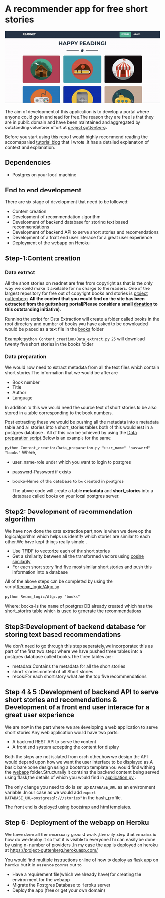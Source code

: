 # A recommender app for free short stories

![](usage_demo.gif)

The aim of development of this application is to develop a portal where anyone could go in and read for free.The reason they are free is that they are in public domain and have been maintained and aggregated by outstanding volunteer effort at [project guttenberg](https://www.gutenberg.org/).

Before you start using this repo I would highly recommend reading the accomapanied [tutorial blog](https://medium.com/analytics-vidhya/tutorial-on-development-of-an-ai-engine-for-recommending-great-short-stories-2e136b3afa27) that I wrote .It has a detailed explanation of context and explanation.

## Dependencies

- Postgres on your local machine

## End to end development

There are six stage of development that need to be followed:

- Content creation
- Development of recommendation algorithm
- Development of backend database for storing text based recommendations
- Development of backend API to serve short stories and recomendations
- Development of a front end user interace for a great user experience
- Deployment of the webapp on Heroku

## Step-1:Content creation

### Data extract

All the short stories on readnet are free from copyright as that is the only way we could make it available for no charge to the readers. One of the largest repository for free out of copyright books and stories is [project guttenberg](https://www.gutenberg.org/) .**All the content that you would find on the site has been extracted from the guttenberg portal(Please consider a small [donation](https://www.gutenberg.org/wiki/Gutenberg:Project_Gutenberg_Needs_Your_Donation) to this outstanding initiative)**.

Running the script for [Data Extraction](Content_creation/Data_extract.py) will create a folder called books in the root directory and number of books you have asked to be downloaded would be placed as a text file in the [books](books) folder

Example:`python Content_creation/Data_extract.py 25` will download twenty five short stories in the books folder

### Data preparation

We would now need to extract metadata from all the text files which contain short stories.The information that we would be after are

- Book number
- Title
- Author
- Language

In addition to this we would need the source text of short stories to be also stored in a table corresponding to the book numbers.

Post extracting these we would be pushing all the metadata into a metadata table and all stories into a short_stories tables both of this would rest in a postgres database .
All of this can be achieved by using the [Data preparation script](Content_creation/Data_preparation.py).Below is an example for the same:

`python Content_creation/Data_preparation.py "user_name" "password" "books"`
Where,

- user_name-role under which you want to login to postgres
- password-Password if exists
- books-Name of the database to be created in postgres

  The above code will create a table **metadata** and **short_stories** into a database called books on your local postgres server.

## Step2: Development of recommendation algorithm

We have now done the data extraction part,now is when we develop the logic/algorithm which helps us identify which stories are similar to each other.We have kept things really simple .

- Use [TFIDF](http://www.tfidf.com/) to vectorize each of the short stories
- Get a similarity between all the transformed vectors using [cosine similarity](https://www.sciencedirect.com/topics/computer-science/cosine-similarity)
- For each short story find five most similar short stories and push this information into a database

All of the above steps can be completed by using the script[Recom_logic/Algo.py](Recom_logic/Algo.py)

`python Recom_logic/Algo.py "books"`

Where:
books-Is the name of postgres DB already created which has the short_stories table which is used to generate the recommendations

## Step3:Development of backend database for storing text based recommendations

We don't need to go through this step seperately,we incorporated this as part of the first two steps where we have pushed three tables into a postgres database called books.The three tables are:

- metadata:Contains the metadata for all the short stories
- short_stories:content of all Short stories
- recos:For each short story what are the top five recommendations

## Step 4 & 5 :Development of backend API to serve short stories and recomendations & Development of a front end user interace for a great user experience

We are now in the part where we are developing a web application to serve short stories.Any web application would have two parts:

- A backend REST API to serve the content
- A front end system accepting the content for display

Both the steps are not isolated from each other,how we design the API would depend upon how we want the user interface to be displayed as.A basic bare bone design using a bootstrap template you would find withing the [webapp](webapp) folder.Structurally it contains the backend content being served using flask,the details of which you would find in [application.py](webapp/application.py) .

The only change you need to do is set up `DATABASE_URL` as an environment variable .In our case as we would add `export DATABASE_URL=postgresql:///stories"` in the bash_profile.

The front end is deployed using bootstrap and html templates.

## Step 6 : Deployment of the webapp on Heroku

We have done all the necessary ground work ,the only step that remains is how do we deploy it so that it is visible to everyone.Thi can easily be done by using n- number of providers .In my case the app is deployed on heroku at https://project-guttenberg.herokuapp.com/

You would find multiple instructions online of how to deploy as flask app on heroku but it in essence zooms out to:

- Have a requirement file(which we already have) for creating the environment for the webapp
- Migrate the Postgres Database to Heroku server
- Deploy the app (free or get your own domain)
